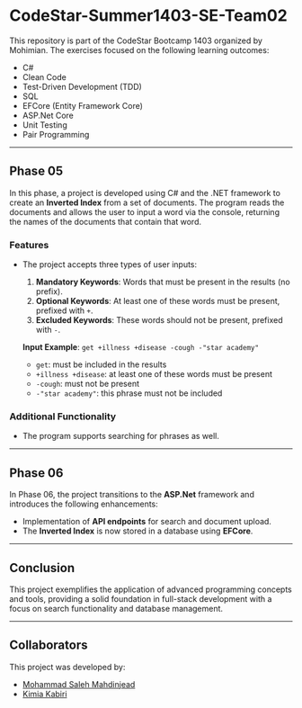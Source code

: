 # CodeStar-Summer1403-SE-Team02

This repository is part of the CodeStar Bootcamp 1403 organized by Mohimian. The exercises focused on the following learning outcomes:

- C#
- Clean Code
- Test-Driven Development (TDD)
- SQL
- EFCore (Entity Framework Core)
- ASP.Net Core
- Unit Testing
- Pair Programming

---

## Phase 05

In this phase, a project is developed using C# and the .NET framework to create an **Inverted Index** from a set of documents. The program reads the documents and allows the user to input a word via the console, returning the names of the documents that contain that word.

### Features
- The project accepts three types of user inputs:
  1. **Mandatory Keywords**: Words that must be present in the results (no prefix).
  2. **Optional Keywords**: At least one of these words must be present, prefixed with `+`.
  3. **Excluded Keywords**: These words should not be present, prefixed with `-`.

  **Input Example**: 
  `get +illness +disease -cough -"star academy"`
  - `get`: must be included in the results
  - `+illness +disease`: at least one of these words must be present
  - `-cough`: must not be present
  - `-"star academy"`: this phrase must not be included

### Additional Functionality
- The program supports searching for phrases as well.

---

## Phase 06

In Phase 06, the project transitions to the **ASP.Net** framework and introduces the following enhancements:
- Implementation of **API endpoints** for search and document upload.
- The **Inverted Index** is now stored in a database using **EFCore**.

---

## Conclusion

This project exemplifies the application of advanced programming concepts and tools, providing a solid foundation in full-stack development with a focus on search functionality and database management.

---

## Collaborators
This project was developed by:
- [Mohammad Saleh Mahdinjead](https://github.com/msmahdinejad)
- [Kimia Kabiri](https://github.com/K-Kabiri)
